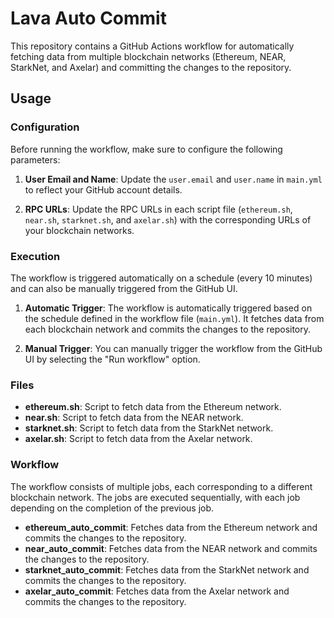 # Lava Auto Commit

This repository contains a GitHub Actions workflow for automatically fetching data from multiple blockchain networks (Ethereum, NEAR, StarkNet, and Axelar) and committing the changes to the repository.

## Usage

### Configuration

Before running the workflow, make sure to configure the following parameters:

1. **User Email and Name**: Update the `user.email` and `user.name` in `main.yml` to reflect your GitHub account details.

2. **RPC URLs**: Update the RPC URLs in each script file (`ethereum.sh`, `near.sh`, `starknet.sh`, and `axelar.sh`) with the corresponding URLs of your blockchain networks.

### Execution

The workflow is triggered automatically on a schedule (every 10 minutes) and can also be manually triggered from the GitHub UI.

1. **Automatic Trigger**: The workflow is automatically triggered based on the schedule defined in the workflow file (`main.yml`). It fetches data from each blockchain network and commits the changes to the repository.

2. **Manual Trigger**: You can manually trigger the workflow from the GitHub UI by selecting the "Run workflow" option.

### Files

- **ethereum.sh**: Script to fetch data from the Ethereum network.
- **near.sh**: Script to fetch data from the NEAR network.
- **starknet.sh**: Script to fetch data from the StarkNet network.
- **axelar.sh**: Script to fetch data from the Axelar network.

### Workflow

The workflow consists of multiple jobs, each corresponding to a different blockchain network. The jobs are executed sequentially, with each job depending on the completion of the previous job.

- **ethereum_auto_commit**: Fetches data from the Ethereum network and commits the changes to the repository.
- **near_auto_commit**: Fetches data from the NEAR network and commits the changes to the repository.
- **starknet_auto_commit**: Fetches data from the StarkNet network and commits the changes to the repository.
- **axelar_auto_commit**: Fetches data from the Axelar network and commits the changes to the repository.